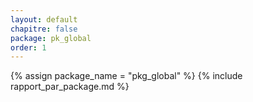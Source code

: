 ```yaml
---
layout: default
chapitre: false
package: pk_global
order: 1
---
```




{% assign package_name = "pkg_global" %}
{% include rapport_par_package.md %}